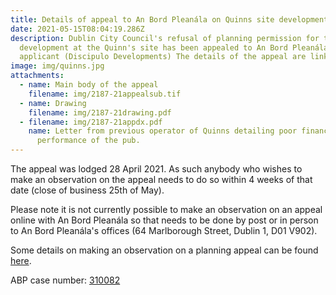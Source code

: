 ```yaml
---
title: Details of appeal to An Bord Pleanála on Quinns site development
date: 2021-05-15T08:04:19.286Z
description: Dublin City Council's refusal of planning permission for the
  development at the Quinn's site has been appealed to An Bord Pleanála by the
  applicant (Discipulo Developments) The details of the appeal are linked below.
image: img/quinns.jpg
attachments:
  - name: Main body of the appeal
    filename: img/2187-21appealsub.tif
  - name: Drawing
    filename: img/2187-21drawing.pdf
  - filename: img/2187-21appdx.pdf
    name: Letter from previous operator of Quinns detailing poor financial
      performance of the pub.
---
```

The appeal was lodged 28 April 2021. As such anybody who wishes to make an observation on the appeal needs to do so within 4 weeks of that date (close of business 25th of May).

Please note it is not currently possible to make an observation on an appeal online with An Bord Pleanála so that needs to be done by post or in person to An Bord Pleanála's offices (64 Marlborough Street, Dublin 1, D01 V902).

Some details on making an observation on a planning appeal can be found [here](https://www.pleanala.ie/en-ie/observation-on-a-planning-appeal).

ABP case number: [310082](https://www.pleanala.ie/en-ie/case/310082)